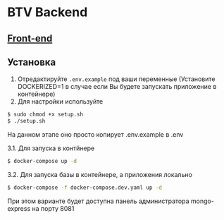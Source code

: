 # BTV Backend

## [Front-end](https://github.com/Azat-Bilalov/btv-frontend)

## Установка
1. Отредактируйте `.env.example` под ваши переменные
(Установите DOCKERIZED=1 в случае если Вы будете запускать приложение в контейнере)
2. Для настройки используйте
```sh
$ sudo chmod +x setup.sh
$ ./setup.sh
```
На данном этапе оно просто копирует .env.example в .env

3.1. Для запуска в контйнере
```sh
$ docker-compose up -d
```
3.2. Для запуска базы в контейнере, а приложения локально
```sh
$ docker-compose -f docker-compose.dev.yaml up -d
```
При этом варианте будет доступна панель администратора mongo-express на порту 8081